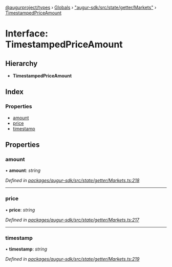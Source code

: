 [@augurproject/types](../README.md) › [Globals](../globals.md) › ["augur-sdk/src/state/getter/Markets"](../modules/_augur_sdk_src_state_getter_markets_.md) › [TimestampedPriceAmount](_augur_sdk_src_state_getter_markets_.timestampedpriceamount.md)

# Interface: TimestampedPriceAmount

## Hierarchy

* **TimestampedPriceAmount**

## Index

### Properties

* [amount](_augur_sdk_src_state_getter_markets_.timestampedpriceamount.md#amount)
* [price](_augur_sdk_src_state_getter_markets_.timestampedpriceamount.md#price)
* [timestamp](_augur_sdk_src_state_getter_markets_.timestampedpriceamount.md#timestamp)

## Properties

###  amount

• **amount**: *string*

*Defined in [packages/augur-sdk/src/state/getter/Markets.ts:218](https://github.com/AugurProject/augur/blob/69c4be52bf/packages/augur-sdk/src/state/getter/Markets.ts#L218)*

___

###  price

• **price**: *string*

*Defined in [packages/augur-sdk/src/state/getter/Markets.ts:217](https://github.com/AugurProject/augur/blob/69c4be52bf/packages/augur-sdk/src/state/getter/Markets.ts#L217)*

___

###  timestamp

• **timestamp**: *string*

*Defined in [packages/augur-sdk/src/state/getter/Markets.ts:219](https://github.com/AugurProject/augur/blob/69c4be52bf/packages/augur-sdk/src/state/getter/Markets.ts#L219)*
